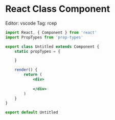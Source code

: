 # React Class Component

Editor: vscode
Tag: rcep

```jsx
import React, { Component } from 'react'
import PropTypes from 'prop-types'

export class Untitled extends Component {
    static propTypes = {

    }

    render() {
        return (
            <div>
                
            </div>
        )
    }
}

export default Untitled
```